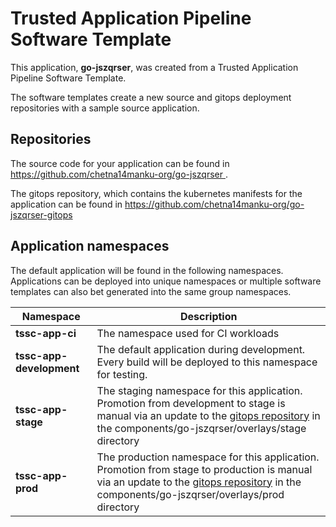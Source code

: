 # Trusted Application Pipeline Software Template

This application, **go-jszqrser**, was created from a Trusted Application Pipeline Software Template.

The software templates create a new source and gitops deployment repositories with a sample source application. 

## Repositories

The source code for your application can be found in [https://github.com/chetna14manku-org/go-jszqrser ](https://github.com/chetna14manku-org/go-jszqrser ).
 
The gitops repository, which contains the kubernetes manifests for the application can be found in 
[https://github.com/chetna14manku-org/go-jszqrser-gitops ](https://github.com/chetna14manku-org/go-jszqrser-gitops ) 

## Application namespaces 

The default application will be found in the following namespaces. Applications can be deployed into unique namespaces or multiple software templates can also bet generated into the same group namespaces.  

|  Namespace   |  Description   |  
| -------- | -------- |
| **tssc-app-ci** | The namespace used for CI workloads |
| **tssc-app-development** | The default application during development. Every build will be deployed to this namespace for testing. |
| **tssc-app-stage** | The staging namespace for this application. Promotion from development to stage is manual via an update to the [gitops repository](https://github.com/chetna14manku-org/go-jszqrser-gitops ) in the components/go-jszqrser/overlays/stage directory |
| **tssc-app-prod** | The production namespace for this application. Promotion from stage to production is manual via an update to the [gitops repository](https://github.com/chetna14manku-org/go-jszqrser-gitops ) in the components/go-jszqrser/overlays/prod directory |